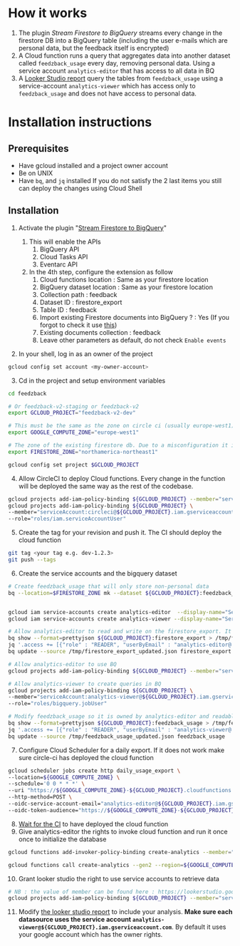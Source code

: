 # How it works
1. The plugin _Stream Firestore to BigQuery_ streams every change in the firestore DB into a BigQuery table (including the user e-mails which are personal data, but the feedback itself is encrypted)
2. A Cloud function runs a query that aggregates data into another dataset called `feedzback_usage` every day, removing personal data. Using a service account `analytics-editor` that has access to all data in BQ
3. A [Looker Studio report](https://lookerstudio.google.com/s/mZFWci2C24Q) query the tables from `feedzback_usage` using a service-account `analytics-viewer` which has access only to `feedzback_usage` and does not have access to personal data.

# Installation instructions
## Prerequisites
- Have gcloud installed and a project owner account
- Be on UNIX
- Have `bq`, and `jq` installed
If you do not satisfy the 2 last items you still can deploy the changes using Cloud Shell
## Installation
1. Activate the plugin "[Stream Firestore to BigQuery](https://extensions.dev/extensions/firebase/firestore-bigquery-export)"
    1. This will enable the APIs
        1. BigQuery API
        2. Cloud Tasks API
        3. Eventarc API
    2. In the 4th step, configure the extension as follow
        1. Cloud functions location : Same as your firestore location 
        2. BigQuery dataset location : Same as your firestore location 
        3. Collection path : feedback
        4. Dataset ID : firestore_export
        5. Table ID : feedback
        6. Import existing Firestore documents into BigQuery ? : Yes (If you forgot to check it use [this](https://github.com/firebase/extensions/blob/master/firestore-bigquery-export/guides/IMPORT_EXISTING_DOCUMENTS.md))
        7. Existing documents collection : feedback
        8. Leave other parameters as default, do not check `Enable events`

2. In your shell, log in as an owner of the project
```bash
gcloud config set account <my-owner-account>                                  

```
3. Cd in the project and setup environment variables
```bash
cd feedzback

# Or feedzback-v2-staging or feedzback-v2
export GCLOUD_PROJECT="feedzback-v2-dev"

# This must be the same as the zone on circle ci (usually europe-west1)
export GOOGLE_COMPUTE_ZONE="europe-west1"

# The zone of the existing firestore db. Due to a misconfiguration it is in Montreal for the dev environment.
export FIRESTORE_ZONE="northamerica-northeast1"

gcloud config set project $GCLOUD_PROJECT
```   
4. Allow CircleCI to deploy Cloud functions. Every change in the function will be deployed the same way as the rest of the codebase.
```bash
gcloud projects add-iam-policy-binding ${GCLOUD_PROJECT} --member="serviceAccount:circleci@${GCLOUD_PROJECT}.iam.gserviceaccount.com" --role="roles/cloudfunctions.developer"
gcloud projects add-iam-policy-binding ${GCLOUD_PROJECT} \
--member="serviceAccount:circleci@${GCLOUD_PROJECT}.iam.gserviceaccount.com" \
--role="roles/iam.serviceAccountUser"
```
5. Create the tag for your revision and push it. The CI should deploy the cloud function 
```bash
git tag <your tag e.g. dev-1.2.3>
git push --tags
```
6. Create the service accounts and the bigquery dataset
```bash
# Create feedzback_usage that will only store non-personal data
bq --location=$FIRESTORE_ZONE mk --dataset ${GCLOUD_PROJECT}:feedzback_usage


gcloud iam service-accounts create analytics-editor  --display-name="Service account to read or write analytics based on the firestore export"
gcloud iam service-accounts create analytics-viewer --display-name="Service account dedicated to looker studio to allow it to read"

# Allow analytics-editor to read and write on the firestore_export. It can be done in the web console or using the following lines
bq show --format=prettyjson ${GCLOUD_PROJECT}:firestore_export > /tmp/firestore_export.json
jq '.access += [{"role" : "READER", "userByEmail" : "analytics-editor@'${GCLOUD_PROJECT}'.iam.gserviceaccount.com"},{"role" : "WRITER", "userByEmail" : "analytics-editor@'${GCLOUD_PROJECT}'.iam.gserviceaccount.com"} ]' /tmp/firestore_export.json > /tmp/firestore_export_updated.json
bq update --source /tmp/firestore_export_updated.json firestore_export

# Allow analytics-editor to use BQ
gcloud projects add-iam-policy-binding ${GCLOUD_PROJECT} --member="serviceAccount:analytics-editor@${GCLOUD_PROJECT}.iam.gserviceaccount.com" --role="roles/bigquery.user"

# Allow analytics-viewer to create queries in BQ
gcloud projects add-iam-policy-binding ${GCLOUD_PROJECT} \
--member="serviceAccount:analytics-viewer@${GCLOUD_PROJECT}.iam.gserviceaccount.com" \
--role="roles/bigquery.jobUser"

# Modify feedzback_usage so it is owned by analytics-editor and readable by analytics-viewer
bq show --format=prettyjson ${GCLOUD_PROJECT}:feedzback_usage > /tmp/feedzback_usage.json
jq '.access += [{"role" : "READER", "userByEmail" : "analytics-viewer@'${GCLOUD_PROJECT}'.iam.gserviceaccount.com"},{"role" : "OWNER", "userByEmail" : "analytics-editor@'${GCLOUD_PROJECT}'.iam.gserviceaccount.com"}]' /tmp/feedzback_usage.json > /tmp/feedzback_usage_updated.json
bq update --source /tmp/feedzback_usage_updated.json feedzback_usage
```

7. Configure Cloud Scheduler for a daily export. If it does not work make sure circle-ci has deployed the cloud function
```bash
gcloud scheduler jobs create http daily_usage_export \
--location=${GOOGLE_COMPUTE_ZONE} \
--schedule='0 0 * * *' \
--uri "https://${GOOGLE_COMPUTE_ZONE}-${GCLOUD_PROJECT}.cloudfunctions.net/create-analytics" \
--http-method=POST \
--oidc-service-account-email="analytics-editor@${GCLOUD_PROJECT}.iam.gserviceaccount.com" \
--oidc-token-audience="https://${GOOGLE_COMPUTE_ZONE}-${GCLOUD_PROJECT}.cloudfunctions.net/create-analytics"
``` 
8. [Wait for the CI](https://app.circleci.com/pipelines/github/Zenika/feedzback) to have deployed the cloud function
9. Give analytics-editor the rights to invoke cloud function and run it once once to initialize the database
```bash
gcloud functions add-invoker-policy-binding create-analytics --member="serviceAccount:analytics-editor@${GCLOUD_PROJECT}.iam.gserviceaccount.com" --region="${GOOGLE_COMPUTE_ZONE}"

gcloud functions call create-analytics --gen2 --region=${GOOGLE_COMPUTE_ZONE}
```
10. Grant looker studio the right to use service accounts to retrieve data
```bash
# NB : the value of member can be found here : https://lookerstudio.google.com/serviceAgentHelp
gcloud projects add-iam-policy-binding ${GCLOUD_PROJECT} --member="serviceAccount:service-org-506755999458@gcp-sa-datastudio.iam.gserviceaccount.com" --role="roles/iam.serviceAccountTokenCreator"
```

11. Modify [the looker studio report](https://lookerstudio.google.com/s/mZFWci2C24Q) to include your analysis.  **Make sure each datasource uses the service account `analytics-viewer@${GCLOUD_PROJECT}.iam.gserviceaccount.com`**. By default it uses your google account which has the owner rights.
